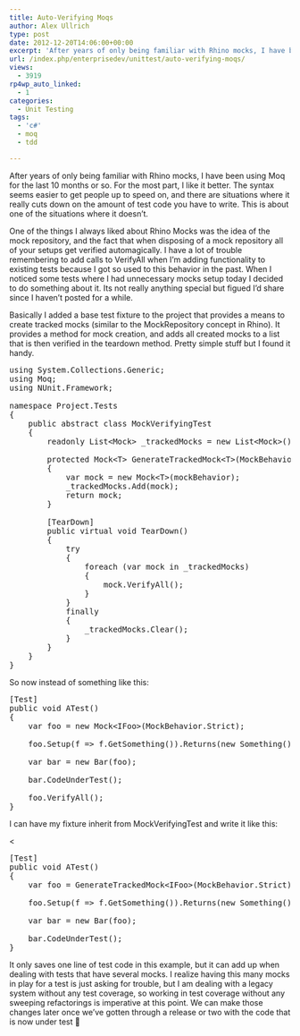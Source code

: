 ```yaml
---
title: Auto-Verifying Moqs
author: Alex Ullrich
type: post
date: 2012-12-20T14:06:00+00:00
excerpt: 'After years of only being familiar with Rhino mocks, I have been using Moq for the last 10 months or so.  For the most part, I like it better.  The syntax seems easier to get people up to speed on, and there are situations where it really cuts down on t&hellip;'
url: /index.php/enterprisedev/unittest/auto-verifying-moqs/
views:
  - 3919
rp4wp_auto_linked:
  - 1
categories:
  - Unit Testing
tags:
  - 'c#'
  - moq
  - tdd

---
```

After years of only being familiar with Rhino mocks, I have been using Moq for the last 10 months or so. For the most part, I like it better. The syntax seems easier to get people up to speed on, and there are situations where it really cuts down on the amount of test code you have to write. This is about one of the situations where it doesn&#8217;t.

One of the things I always liked about Rhino Mocks was the idea of the mock repository, and the fact that when disposing of a mock repository all of your setups get verified automagically. I have a lot of trouble remembering to add calls to VerifyAll when I&#8217;m adding functionality to existing tests because I got so used to this behavior in the past. When I noticed some tests where I had unnecessary mocks setup today I decided to do something about it. Its not really anything special but figued I&#8217;d share since I haven&#8217;t posted for a while.

Basically I added a base test fixture to the project that provides a means to create tracked mocks (similar to the MockRepository concept in Rhino). It provides a method for mock creation, and adds all created mocks to a list that is then verified in the teardown method. Pretty simple stuff but I found it handy.

<pre>using System.Collections.Generic;
using Moq;
using NUnit.Framework;

namespace Project.Tests
{
    public abstract class MockVerifyingTest
    {
        readonly List&lt;Mock&gt; _trackedMocks = new List&lt;Mock&gt;();

        protected Mock&lt;T&gt; GenerateTrackedMock&lt;T&gt;(MockBehavior mockBehavior = MockBehavior.Default) where T : class
        {
            var mock = new Mock&lt;T&gt;(mockBehavior);
            _trackedMocks.Add(mock);
            return mock;
        }

        [TearDown]
        public virtual void TearDown()
        {
            try
            {
                foreach (var mock in _trackedMocks)
                {
                    mock.VerifyAll();
                }
            }
            finally
            {
                _trackedMocks.Clear();
            }
        }
    }
}</pre>

So now instead of something like this:

<pre>[Test]
public void ATest() 
{
    var foo = new Mock&lt;IFoo&gt;(MockBehavior.Strict);

    foo.Setup(f =&gt; f.GetSomething()).Returns(new Something());

    var bar = new Bar(foo);

    bar.CodeUnderTest();

    foo.VerifyAll();
}</pre>

I can have my fixture inherit from MockVerifyingTest and write it like this:

< 

<pre>[Test]
public void ATest() 
{
    var foo = GenerateTrackedMock&lt;IFoo&gt;(MockBehavior.Strict);

    foo.Setup(f =&gt; f.GetSomething()).Returns(new Something());

    var bar = new Bar(foo);

    bar.CodeUnderTest();
}</pre>

It only saves one line of test code in this example, but it can add up when dealing with tests that have several mocks. I realize having this many mocks in play for a test is just asking for trouble, but I am dealing with a legacy system without any test coverage, so working in test coverage without any sweeping refactorings is imperative at this point. We can make those changes later once we&#8217;ve gotten through a release or two with the code that is now under test 🙂